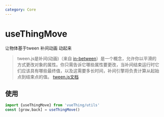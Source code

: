 ```yaml
---
category: Core
---
```


# useThingMove

让物体基于tween 补间动画 动起来

> tween.js是补间(动画)（来自 [in-between](https://en.wikipedia.org/wiki/Inbetweening)）是一个概念，允许你以平滑的方式更改对象的属性。你只需告诉它哪些属性要更改，当补间结束运行时它们应该具有哪些最终值，以及这需要多长时间，补间引擎将负责计算从起始点到结束点的值。
> [tween.js文档](https://github.com/tweenjs/tween.js/blob/master/docs/user_guide.md)


## 使用
```js
import {useThingMove} from 'vueThing/utils'
const [grow,back] = useThingMove()
```
